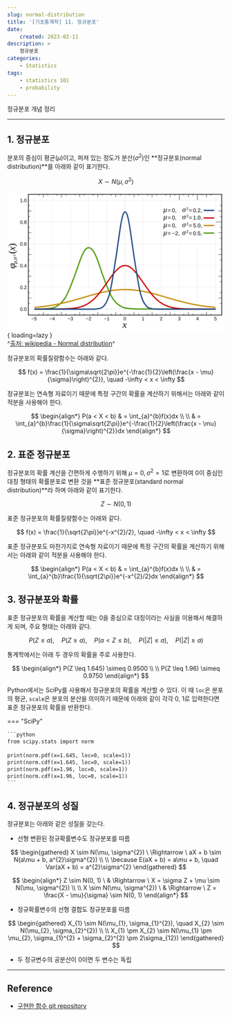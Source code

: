 ```yaml
---
slug: normal-distribution
title: '[기초통계학] 11. 정규분포'
date:
    created: 2023-02-11
description: >
    정규분포
categories:
    - Statistics
tags:
    - statistics 101
    - probability
---
```


정규분포 개념 정리  

<!-- more -->

---

## 1. 정규분포

분포의 중심이 평균($\mu$)이고, 퍼져 있는 정도가 분산($\sigma^{2}$)인 **정규분포(normal distribution)**를 아래와 같이 표기한다.  

$$
X \sim N(\mu, \sigma^{2})
$$

![Normal_Distribution_PDF](./img/Normal_Distribution_PDF.svg){ loading=lazy }  
^[출처: wikipedia - Normal distribution](https://en.wikipedia.org/wiki/Normal_distribution)^

정규분포의 확률질량함수는 아래와 같다.  

$$
f(x) = \frac{1}{\sigma\sqrt{2\pi}}e^{-\frac{1}{2}\left(\frac{x - \mu}{\sigma}\right)^{2}}, \quad -\infty < x < \infty
$$

정규분포는 연속형 자료이기 때문에 특정 구간의 확률을 계산하기 위해서는 아래와 같이 적분을 사용해야 한다.  

$$
\begin{align*}
P(a < X < b) & = \int_{a}^{b}f(x)dx \\
\\
& = \int_{a}^{b}\frac{1}{\sigma\sqrt{2\pi}}e^{-\frac{1}{2}\left(\frac{x - \mu}{\sigma}\right)^{2}}dx
\end{align*}
$$

## 2. 표준 정규분포

정규분포의 확률 계산을 간편하게 수행하기 위해 $\mu = 0, \sigma^{2} = 1$로 변환하여 0이 중심인 대칭 형태의 확률분포로 변환 것을 **표준 정규분포(standard normal distribution)**라 하며 아래와 같이 표기한다.  

$$
Z \sim N(0, 1)
$$

표준 정규분포의 확률질량함수는 아래와 같다.  

$$
f(x) = \frac{1}{\sqrt{2\pi}}e^{-x^{2}/2}, \quad -\infty < x < \infty
$$

표준 정규분포도 마찬가지로 연속형 자료이기 때문에 특정 구간의 확률을 계산하기 위해서는 아래와 같이 적분을 사용해야 한다.  

$$
\begin{align*}
P(a < X < b) & = \int_{a}^{b}f(x)dx \\
\\
& = \int_{a}^{b}\frac{1}{\sqrt{2\pi}}e^{-x^{2}/2}dx
\end{align*}
$$

## 3. 정규분포와 확률

표준 정규분포의 확률을 계산할 때는 0을 중심으로 대칭이라는 사실을 이용해서 해결하게 되며, 주요 형태는 아래와 같다.  

$$
P(Z \leq a), \quad P(Z \geq a), \quad P(a < Z \leq b), \quad P(\vert Z \vert \leq a), \quad P(\vert Z \vert \geq a)
$$

통계학에서는 아래 두 경우의 확률을 주로 사용한다.  

$$
\begin{align*}
P(Z \leq 1.645) \simeq 0.9500 \\
\\
P(Z \leq 1.96) \simeq 0.9750
\end{align*}
$$

Python에서는 SciPy를 사용해서 정규분포의 확률을 계산할 수 있다. 이 때 `loc`은 분포의 평균, `scale`은 분포의 분산을 의미하기 때문에 아래와 같이 각각 0, 1로 입력한다면 표준 정규분포의 확률을 반환한다.  

=== "SciPy"

    ```python
    from scipy.stats import norm

    print(norm.pdf(x=1.645, loc=0, scale=1))
    print(norm.cdf(x=1.645, loc=0, scale=1))
    print(norm.pdf(x=1.96, loc=0, scale=1))
    print(norm.cdf(x=1.96, loc=0, scale=1))
    ```

## 4. 정규분포의 성질

정규분포는 아래와 같은 성질을 갖는다.  

- 선형 변환된 정규확률변수도 정규분포를 따름

$$
\begin{gathered}
X \sim N(\mu, \sigma^{2}) \ \Rightarrow \ aX + b \sim N(a\mu + b, a^{2}\sigma^{2}) \\
\\
\because E(aX + b) = a\mu + b, \quad Var(aX + b) = a^{2}\sigma^{2}
\end{gathered}
$$

$$
\begin{align*}
Z \sim N(0, 1) \ & \Rightarrow \ X = \sigma Z + \mu \sim N(\mu, \sigma^{2}) \\
\\
X \sim N(\mu, \sigma^{2}) \ & \Rightarrow \ Z = \frac{X - \mu}{\sigma} \sim N(0, 1)
\end{align*}
$$

- 정규확률변수의 선형 결합도 정규분포를 따름

$$
\begin{gathered}
X_{1} \sim N(\mu_{1}, \sigma_{1}^{2}), \quad X_{2} \sim N(\mu_{2}, \sigma_{2}^{2}) \\
\\
X_{1} \pm X_{2} \sim N(\mu_{1} \pm \mu_{2}, \sigma_{1}^{2} + \sigma_{2}^{2} \pm 2\sigma_{12})
\end{gathered}
$$

- 두 정규변수의 공분산이 0이면 두 변수는 독립

---
## Reference
- [구현한 함수 git repository](https://github.com/djccnt15/mathematics)